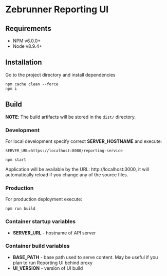 # Zebrunner Reporting UI

## Requirements
* NPM  v6.0.0+
* Node v8.9.4+

## Installation
Go to the project directory and install dependencies
```
npm cache clean --force
npm i
```

## Build

**NOTE**: The build artifacts will be stored in the `dist/` directory.

### Development

For local development specify correct **SERVER_HOSTNAME** and execute:
```
SERVER_URL=https://localhost:8080/reporting-service

npm start
```
Application will be available by the URL: http://localhost:3000, it will automatically reload if you change any of the source files.

### Production

For production deployment execute:
```
npm run build
```

### Container startup variables
* **SERVER_URL** - hostname of API server

### Container build variables
* **BASE_PATH** - base path used to serve content. May be useful if you plan to run Reporting UI behind proxy
* **UI_VERSION** - version of UI build
